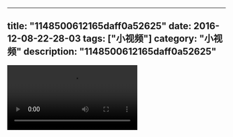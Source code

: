 
---
title: "1148500612165daff0a52625"
date: 2016-12-08-22-28-03
tags: ["小视频"]
category: "小视频"
description: "1148500612165daff0a52625"
---
<video src="http://ohtsqip0g.bkt.clouddn.com/1148500612165daff0a52625.mp4" controls="controls"></video>
